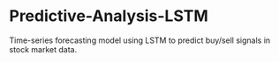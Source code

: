 # Predictive-Analysis-LSTM
Time-series forecasting model using LSTM to predict buy/sell signals in stock market data.
